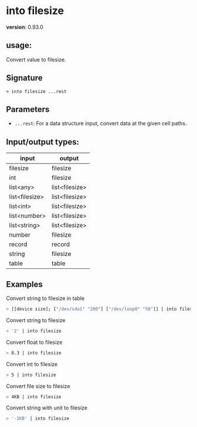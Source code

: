# into filesize

**version**: 0.93.0

## **usage**:

Convert value to filesize.

## Signature

`> into filesize ...rest`

## Parameters

- `...rest`: For a data structure input, convert data at the given cell paths.

## Input/output types:

| input            | output           |
| ---------------- | ---------------- |
| filesize         | filesize         |
| int              | filesize         |
| list\<any\>      | list\<filesize\> |
| list\<filesize\> | list\<filesize\> |
| list\<int\>      | list\<filesize\> |
| list\<number\>   | list\<filesize\> |
| list\<string\>   | list\<filesize\> |
| number           | filesize         |
| record           | record           |
| string           | filesize         |
| table            | table            |

## Examples

Convert string to filesize in table

```bash
> [[device size]; ["/dev/sda1" "200"] ["/dev/loop0" "50"]] | into filesize size
```

Convert string to filesize

```bash
> '2' | into filesize
```

Convert float to filesize

```bash
> 8.3 | into filesize
```

Convert int to filesize

```bash
> 5 | into filesize
```

Convert file size to filesize

```bash
> 4KB | into filesize
```

Convert string with unit to filesize

```bash
> '-1KB' | into filesize
```
